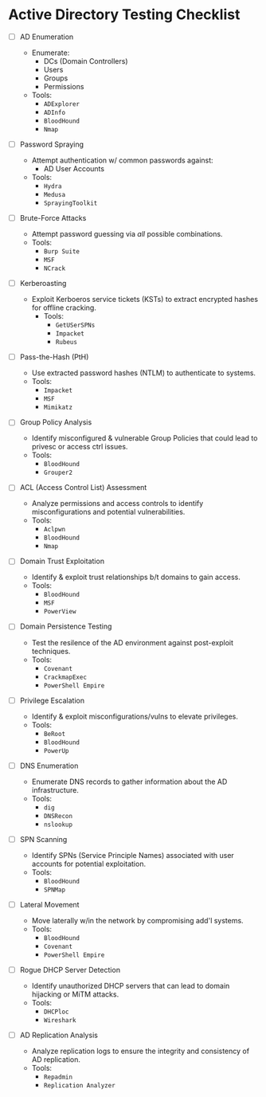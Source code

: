 # Active Directory Testing Checklist

- [ ] AD Enumeration
  - Enumerate:
    - DCs (Domain Controllers)
    - Users
    - Groups
    - Permissions
  - Tools:
    - `ADExplorer`
    - `ADInfo`
    - `BloodHound`
    - `Nmap`

- [ ] Password Spraying
  - Attempt authentication w/ common passwords against:
    - AD User Accounts
  - Tools:
    - `Hydra`
    - `Medusa`
    - `SprayingToolkit`

- [ ] Brute-Force Attacks
  - Attempt password guessing via *all* possible combinations.
  - Tools:
    - `Burp Suite`
    - `MSF`
    - `NCrack`

- [ ] Kerberoasting
  - Exploit Kerboeros service tickets (KSTs) to extract encrypted hashes for
    offline cracking.
    - Tools:
      - `GetUSerSPNs`
      - `Impacket`
      - `Rubeus`

- [ ] Pass-the-Hash (PtH)
  - Use extracted password hashes (NTLM) to authenticate to systems.
  - Tools:
    - `Impacket`
    - `MSF`
    - `Mimikatz`

- [ ] Group Policy Analysis
  - Identify misconfigured & vulnerable Group Policies that could lead to
    privesc or access ctrl issues.
  - Tools:
    - `BloodHound`
    - `Grouper2`

- [ ] ACL (Access Control List) Assessment
  - Analyze permissions and access controls to identify misconfigurations and
    potential vulnerabilities.
  - Tools:
    - `Aclpwn`
    - `BloodHound`
    - `Nmap`

- [ ] Domain Trust Exploitation
  - Identify & exploit trust relationships b/t domains to gain access.
  - Tools:
    - `BloodHound`
    - `MSF`
    - `PowerView`

- [ ] Domain Persistence Testing
  - Test the resilence of the AD environment against post-exploit techniques.
  - Tools:
    - `Covenant`
    - `CrackmapExec`
    - `PowerShell Empire`

- [ ] Privilege Escalation
  - Identify & exploit misconfigurations/vulns to elevate privileges.
  - Tools:
    - `BeRoot`
    - `BloodHound`
    - `PowerUp`

- [ ] DNS Enumeration
  - Enumerate DNS records to gather information about the AD infrastructure.
  - Tools:
    - `dig`
    - `DNSRecon`
    - `nslookup`

- [ ] SPN Scanning
  - Identify SPNs (Service Principle Names) associated with user accounts for
    potential exploitation.
  - Tools:
    - `BloodHound`
    - `SPNMap`

- [ ] Lateral Movement
  - Move laterally w/in the network by compromising add'l systems.
  - Tools:
    - `BloodHound`
    - `Covenant`
    - `PowerShell Empire`

- [ ] Rogue DHCP Server Detection
  - Identify unauthorized DHCP servers that can lead to domain hijacking or
    MiTM attacks.
  - Tools:
    - `DHCPloc`
    - `Wireshark`

- [ ] AD Replication Analysis
  - Analyze replication logs to ensure the integrity and consistency of AD
    replication.
  - Tools:
    - `Repadmin`
    - `Replication Analyzer`

